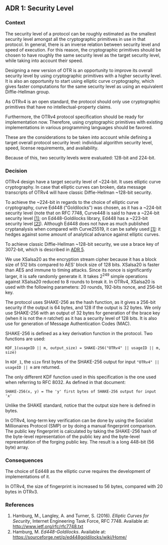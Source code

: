 ## ADR 1: Security Level

### Context

The security level of a protocol can be roughly estimated as the smallest
security level amongst all the cryptographic primitives in use in that protocol.
In general, there is an inverse relation between security level and speed of
execution. For this reason, the cryptographic primitives should be chosen to
have roughly the same security level as the target security level, while taking
into account their speed.

Designing a new version of OTR is an opportunity to improve its overall security
level by using cryptographic primitives with a higher security level. It is also
an opportunity to start using elliptic curve cryptography, which gives faster
computations for the same security level as using an equivalent Diffie-Hellman
group.

As OTRv4 is an open standard, the protocol should only use cryptographic
primitives that have no intellectual-property claims.

Furthermore, the OTRv4 protocol specification should be ready for implementation
now. Therefore, using cryptographic primitives with existing implementations in
various programming languages should be favored.

These are the considerations to be taken into account while defining a
target overall protocol security level: individual algorithm security level,
speed, license requirements, and availability.

Because of this, two security levels were evaluated: 128-bit and 224-bit.

### Decision

OTRv4 design have a target security level of ~224-bit. It uses elliptic curve
cryptography. In case that elliptic curves can broken, data message
transcripts of OTRv4 will have classic Diffie-Hellman ~128-bit security.

To achieve the ~224-bit in regards to the choice of elliptic curve cryptography,
curve Ed448 ("Goldilocks") was chosen, as it has a ~224-bit security level (note
that on RFC 7748, Curve448 is said to have a ~224-bit security level
[\[1\]](#references); on Ed448-Goldilocks library, Ed448 has a ~223-bit security
level [\[2\]](#references)). Although Ed448 does not have as much published
cryptanalysis when compared with Curve25519, it can be safely
used [\[1\]](#references): it hedges against some amount of analytical advance
against elliptic curves.

To achieve classic Diffie-Hellman ~128-bit security, we use a brace key of
3072-bit, which is described in
[ADR 5](https://github.com/otrv4/otrv4/blob/master/architecture-decisions/005-brace-keys.md).

We use XSalsa20 as the encryption stream cipher because it has a block size of
512 bits compared to AES' block size of 128 bits. XSalsa20 is faster than AES
and immune to timing attacks. Since its nonce is significantly larger, it is
safe randomly generate it. It takes 2<sup>249</sup> simple operations against
XSalsa20 reduced to 8 rounds to break it. In OTRv4, XSalsa20 is used with the
following parameters: 20 rounds, 192-bits nonce, and 256-bit key.

The protocol uses SHAKE-256 as the hash function, as it gives a 256-bit security
if the output is 64 bytes, and 128 if the output is 32 bytes. We only use
SHAKE-256 with an output of 32 bytes for generation of the brace key (when it is
not the *n* ratchet) as it has a security level of 128 bits. It is also use for
generation of Message Authentication Codes (MAC).

SHAKE-256 is defined as a key derivation function in the protocol. Two functions
are used:

```
KDF_1(usageID || m, output_size) = SHAKE-256("OTRv4" || usageID || m, size)
```

In `KDF_1`, the `size` first bytes of the SHAKE-256 output for input
`"OTRv4" || usageID || m` are returned.

The only different KDF function used in this specification is the one used when
referring to RFC 8032. As defined in that document:

```
SHAKE-256(x, y) = The 'y' first bytes of SHAKE-256 output for input 'x'
```

Unlike the SHAKE standard, notice that the output size here is defined in bytes.

In OTRv4, long-term key verification can be done by using the Socialist
Millionaires Protocol (SMP) or by doing a manual fingerprint comparison. The
public key fingerprint is calculated by taking the SHAKE-256 hash of the
byte-level representation of the public key and the byte-level representation of
the forging public key. The result is a long 448-bit (56 byte) array.

### Consequences

The choice of Ed448 as the elliptic curve requires the development of
implementations of it.

In OTRv4, the size of fingerprint is increased to 56 bytes, compared with 20
bytes in OTRv3.

### References

1. Hamburg, M., Langley, A. and Turner, S. (2016). *Elliptic Curves for
   Security*, Internet Engineering Task Force, RFC 7748. Available at:
   http://www.ietf.org/rfc/rfc7748.txt
2. Hamburg, M. *Ed448-Goldilocks*. Available at:
   https://sourceforge.net/p/ed448goldilocks/wiki/Home/